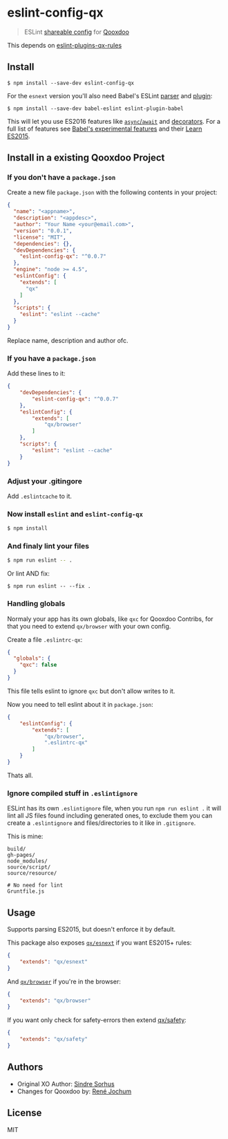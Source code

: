 # eslint-config-qx

> ESLint [shareable config](http://eslint.org/docs/developer-guide/shareable-configs.html) for [Qooxdoo](http://www.qooxdoo.org)

This depends on [eslint-plugins-qx-rules](https://github.com/drawstack/eslint-plugins-qx-rules)


## Install

```
$ npm install --save-dev eslint-config-qx
```

For the `esnext` version you'll also need Babel's ESLint [parser](https://github.com/babel/babel-eslint) and [plugin](https://github.com/babel/eslint-plugin-babel):

```
$ npm install --save-dev babel-eslint eslint-plugin-babel
```

This will let you use ES2016 features like [`async`/`await`](https://github.com/lukehoban/ecmascript-asyncawait) and [decorators](https://github.com/wycats/javascript-decorators). For a full list of features see [Babel's experimental features](https://babeljs.io/docs/usage/experimental/) and their [Learn ES2015](https://babeljs.io/docs/learn-es2015/).


## Install in a existing Qooxdoo Project


### If you don't have a `package.json`

Create a new file `package.json` with the following contents in your project:

```json
{
  "name": "<appname>",
  "description": "<appdesc>",
  "author": "Your Name <your@email.com>",
  "version": "0.0.1",
  "license": "MIT",
  "dependencies": {},
  "devDependencies": {
    "eslint-config-qx": "^0.0.7"
  },
  "engine": "node >= 4.5",
  "eslintConfig": {
    "extends": [
      "qx"
    ]
  },
  "scripts": {
    "eslint": "eslint --cache"
  }
}
```

Replace name, description and author ofc.


### If you have a `package.json`

Add these lines to it:

```json
{
	"devDependencies": {
		"eslint-config-qx": "^0.0.7"
	},
	"eslintConfig": {
		"extends": [
			"qx/browser"
		]
	},
	"scripts": {
		"eslint": "eslint --cache"
	}
}
```


### Adjust your .gitingore

Add `.eslintcache` to it.


### Now install `eslint` and `eslint-config-qx`

```bash
$ npm install
```

### And finaly lint your files

```bash
$ npm run eslint -- .
```

Or lint AND fix:
```
$ npm run eslint -- --fix .
```

### Handling globals

Normaly your app has its own globals, like `qxc` for Qooxdoo Contribs,
for that you need to extend `qx/browser` with your own config.

Create a file `.eslintrc-qx`:

```json
{
  "globals": {
    "qxc": false
  }
}
```

This file tells eslint to ignore `qxc` but don't allow writes to it.

Now you need to tell eslint about it in `package.json`:

```json
{
	"eslintConfig": {
		"extends": [
			"qx/browser",
			".eslintrc-qx"
		]
	}
}
```

Thats all.


### Ignore compiled stuff in `.eslintignore`

ESLint has its own `.eslintignore` file, when you run `npm run eslint .` it will lint
all JS files found including generated ones, to exclude them you can create a
`.eslintignore` and files/directories to it like in `.gitignore`.

This is mine:

```
build/
gh-pages/
node_modules/
source/script/
source/resource/

# No need for lint
Gruntfile.js
```


## Usage

Supports parsing ES2015, but doesn't enforce it by default.

This package also exposes [`qx/esnext`](esnext.js) if you want ES2015+ rules:

```json
{
	"extends": "qx/esnext"
}
```

And [`qx/browser`](browser.js) if you're in the browser:

```json
{
	"extends": "qx/browser"
}
```

If you want only check for safety-errors then extend [qx/safety](safety.js):

```json
{
	"extends": "qx/safety"
}
```


## Authors

- Original XO Author: [Sindre Sorhus](https://sindresorhus.com)
- Changes for Qooxdoo by: [René Jochum](https://rene.jochums.at)


## License

MIT
